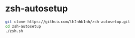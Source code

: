 # zsh-autosetup

```bash
git clone https://github.com/th2nhb1nh/zsh-autosetup.git
cd zsh-autosetup
./zsh.sh
```